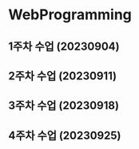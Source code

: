 # WebProgramming
## 1주차 수업 (20230904)
## 2주차 수업 (20230911)
## 3주차 수업 (20230918)
## 4주차 수업 (20230925)
